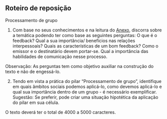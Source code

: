 ## Roteiro de reposição

Processamento de grupo

1. Com base no seus conhecimentos e na leitura do [Anexo](Anexo.md), discorra sobre a temática podendo ter como base as seguintes perguntas: O que é o feedback? Qual a sua importância/ benefícios nas relações interpessoais? Quais as características de um bom feedback? Como o emissor e o destinatário devem portar-se. Qual a importância das habilidades de comunicação nesse processo.

Observação: As perguntas tem como objetivo auxiliar na construção do texto e não de engessá-lo. 

2. Tendo em vista a prática do pilar “Processamento de grupo”, identifique em quais âmbitos sociais podemos aplicá-lo, como devemos aplicá-lo e qual sua importância dentro de um grupo - é necessário exemplificar. 
Sugestão: Se preferir, pode criar uma situação hipotética da aplicação do pilar em sua célula.

O texto deverá ter o total de 4000 a 5000 caracteres.